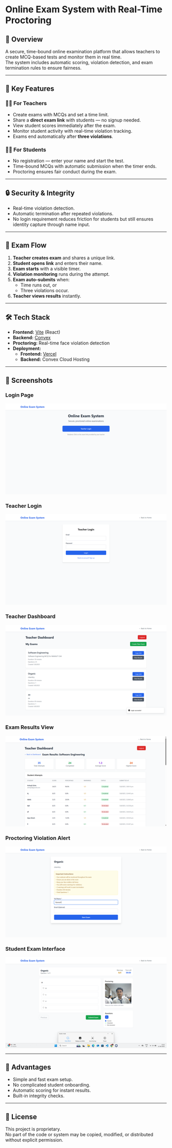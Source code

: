 # Online Exam System with Real-Time Proctoring

## 📌 Overview
A secure, time-bound online examination platform that allows teachers to create MCQ-based tests and monitor them in real time.  
The system includes automatic scoring, violation detection, and exam termination rules to ensure fairness.

---

## 🚀 Key Features

### 👨‍🏫 For Teachers
- Create exams with MCQs and set a time limit.
- Share a **direct exam link** with students — no signup needed.
- View student scores immediately after the exam.
- Monitor student activity with real-time violation tracking.
- Exams end automatically after **three violations**.

### 🧑‍🎓 For Students
- No registration — enter your name and start the test.
- Time-bound MCQs with automatic submission when the timer ends.
- Proctoring ensures fair conduct during the exam.

---

## 🔒 Security & Integrity
- Real-time violation detection.
- Automatic termination after repeated violations.
- No login requirement reduces friction for students but still ensures identity capture through name input.

---

## 📖 Exam Flow

1. **Teacher creates exam** and shares a unique link.
2. **Student opens link** and enters their name.
3. **Exam starts** with a visible timer.
4. **Violation monitoring** runs during the attempt.
5. **Exam auto-submits** when:
   - Time runs out, or
   - Three violations occur.
6. **Teacher views results** instantly.

---

## 🛠 Tech Stack
- **Frontend:** [Vite](https://vitejs.dev/) (React)
- **Backend:** [Convex](https://convex.dev/)
- **Proctoring:** Real-time face violation detection
- **Deployment:**
  - **Frontend:** [Vercel](https://vercel.com/)
  - **Backend:** Convex Cloud Hosting

---

## 📸 Screenshots

### Login Page
![Teacher Dashboard](/images/Screenshot%202025-08-12%20151437.png)

### Teacher Login
![Exam Creation](/images/Screenshot%202025-08-12%20151447.png)

### Teacher Dashboard
![Exam Link](/images/Screenshot%202025-08-12%20151501.png)

### Exam Results View
![Student Interface](/images/Screenshot%202025-08-12%20151512.png)

### Proctoring Violation Alert
![Violation Alert](/images/Screenshot%202025-08-12%20151556.png)

### Student Exam Interface
![Results Page](/images/Screenshot%202025-08-12%20151621.png)

---

## 🌟 Advantages
- Simple and fast exam setup.
- No complicated student onboarding.
- Automatic scoring for instant results.
- Built-in integrity checks.

---

## 📜 License
This project is proprietary.  
No part of the code or system may be copied, modified, or distributed without explicit permission.
